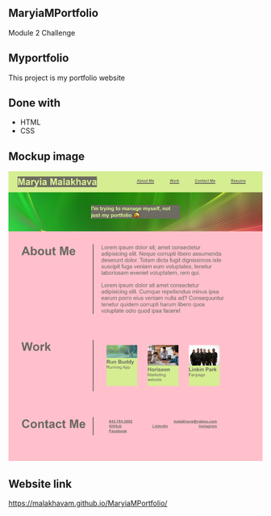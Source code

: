 ## MaryiaMPortfolio

Module 2 Challenge

## Myportfolio
This project is my portfolio website

## Done with
* HTML <br/>
* CSS

## Mockup image <br/>
![Mockup-image](assets/images/ScreenShot.png)

## Website link

https://malakhavam.github.io/MaryiaMPortfolio/


